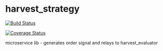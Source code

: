 
# harvest_strategy

[![Build Status](https://travis-ci.org/venkat299/harvest_strategy.svg?branch=master)](https://travis-ci.org/venkat299/harvest_strategy) 

[![Coverage Status](https://coveralls.io/repos/github/venkat299/harvest_strategy/badge.svg?branch=master)](https://coveralls.io/github/venkat299/harvest_strategy?branch=master)

microservice lib - generates order signal and relays to harvest_evaluator
